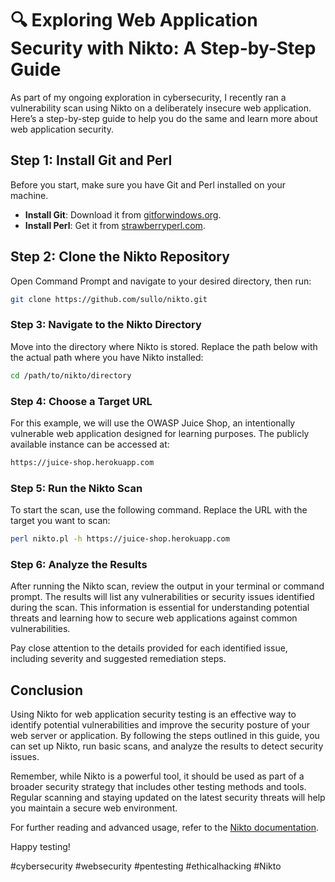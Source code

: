 # 🔍 Exploring Web Application Security with Nikto: A Step-by-Step Guide

As part of my ongoing exploration in cybersecurity, I recently ran a vulnerability scan using Nikto on a deliberately insecure web application. Here’s a step-by-step guide to help you do the same and learn more about web application security.

## Step 1: Install Git and Perl

Before you start, make sure you have Git and Perl installed on your machine.

- **Install Git**: Download it from [gitforwindows.org](https://gitforwindows.org).
- **Install Perl**: Get it from [strawberryperl.com](https://strawberryperl.com).

## Step 2: Clone the Nikto Repository

Open Command Prompt and navigate to your desired directory, then run:

```bash
git clone https://github.com/sullo/nikto.git
```

### Step 3: Navigate to the Nikto Directory

Move into the directory where Nikto is stored. Replace the path below with the actual path where you have Nikto installed:

```bash
cd /path/to/nikto/directory
```
### Step 4: Choose a Target URL

For this example, we will use the OWASP Juice Shop, an intentionally vulnerable web application designed for learning purposes. The publicly available instance can be accessed at:

```bash
https://juice-shop.herokuapp.com
```
### Step 5: Run the Nikto Scan

To start the scan, use the following command. Replace the URL with the target you want to scan:

```bash
perl nikto.pl -h https://juice-shop.herokuapp.com
```

### Step 6: Analyze the Results

After running the Nikto scan, review the output in your terminal or command prompt. The results will list any vulnerabilities or security issues identified during the scan. This information is essential for understanding potential threats and learning how to secure web applications against common vulnerabilities.

Pay close attention to the details provided for each identified issue, including severity and suggested remediation steps.

## Conclusion

Using Nikto for web application security testing is an effective way to identify potential vulnerabilities and improve the security posture of your web server or application. By following the steps outlined in this guide, you can set up Nikto, run basic scans, and analyze the results to detect security issues.

Remember, while Nikto is a powerful tool, it should be used as part of a broader security strategy that includes other testing methods and tools. Regular scanning and staying updated on the latest security threats will help you maintain a secure web environment.

For further reading and advanced usage, refer to the [Nikto documentation](https://github.com/sullo/nikto).

Happy testing!

#cybersecurity #websecurity #pentesting #ethicalhacking #Nikto

